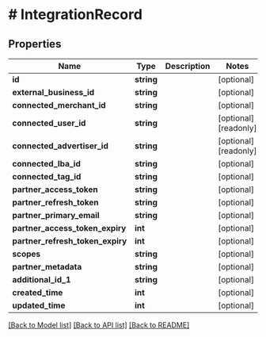 # # IntegrationRecord

## Properties

Name | Type | Description | Notes
------------ | ------------- | ------------- | -------------
**id** | **string** |  | [optional]
**external_business_id** | **string** |  | [optional]
**connected_merchant_id** | **string** |  | [optional]
**connected_user_id** | **string** |  | [optional] [readonly]
**connected_advertiser_id** | **string** |  | [optional] [readonly]
**connected_lba_id** | **string** |  | [optional]
**connected_tag_id** | **string** |  | [optional]
**partner_access_token** | **string** |  | [optional]
**partner_refresh_token** | **string** |  | [optional]
**partner_primary_email** | **string** |  | [optional]
**partner_access_token_expiry** | **int** |  | [optional]
**partner_refresh_token_expiry** | **int** |  | [optional]
**scopes** | **string** |  | [optional]
**partner_metadata** | **string** |  | [optional]
**additional_id_1** | **string** |  | [optional]
**created_time** | **int** |  | [optional]
**updated_time** | **int** |  | [optional]

[[Back to Model list]](../../README.md#models) [[Back to API list]](../../README.md#endpoints) [[Back to README]](../../README.md)

